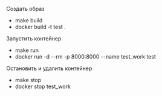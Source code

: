 Создать образ
- make build
- docker build -t test .

Запустить контейнер
- make run
- docker run -d --rm -p 8000:8000 --name test_work test

Остановить и удалить контейнер
- make stop
- docker stop test_work